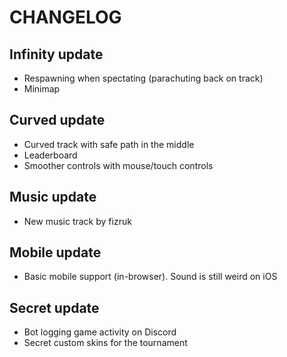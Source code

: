 # CHANGELOG

## Infinity update

- Respawning when spectating (parachuting back on track)
- Minimap

## Curved update

- Curved track with safe path in the middle
- Leaderboard
- Smoother controls with mouse/touch controls

## Music update

- New music track by fizruk

## Mobile update

- Basic mobile support (in-browser). Sound is still weird on iOS

## Secret update

- Bot logging game activity on Discord
- Secret custom skins for the tournament
